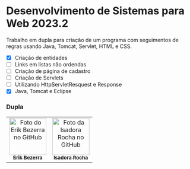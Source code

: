 # Desenvolvimento de Sistemas para Web 2023.2

Trabalho em dupla para criação de um programa com seguimentos de regras usando Java, Tomcat, Servlet, HTML e CSS.

- [x]  Criação de entidades 
- [ ]  Links em listas não ordendas
- [ ]  Criação de página de cadastro
- [ ]  Criação de Servlets 
- [ ]  Utilizando HttpServletResquest e Response
- [x]  Java, Tomcat e Eclipse

### Dupla

<table>
  <tr>
    <td align="center">
      <a href="https://github.com/7rik">
        <img src="https://github.com/7rik.png" width="100px;" alt="Foto do Erik Bezerra no GitHub"/><br>
        <sub>
          <b>Erik Bezerra</b>
        </sub>
      </a>
    </td>
    <td align="center">
      <a href="https://github.com/is-Isadora-Rocha">
        <img src="https://github.com/is-Isadora-Rocha.png" width="100px;" alt="Foto da Isadora Rocha no GitHub"/><br>
        <sub>
          <b>Isadora Rocha</b>
        </sub>
      </a>
    </td>
</table>
  
